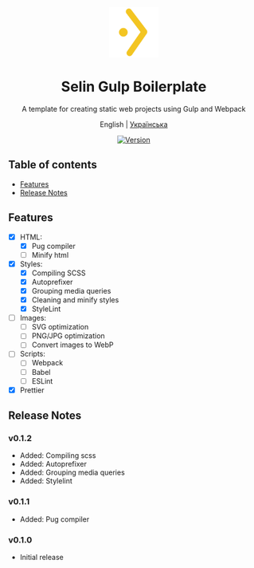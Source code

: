 <div align="center"><img src="./logo.svg" alt="SelinCodes logo" width="100" />

# Selin Gulp Boilerplate

A template for creating static web projects using Gulp and Webpack

English | [Українська](/readme-ua.md)

[![Version](https://img.shields.io/badge/Version-0.1.1-blue.svg)](https://github.com/selincodes/)

</div>

## Table of contents

- [Features](#features)
- [Release Notes](#release-notes)

## Features

- [x] HTML:
  - [x] Pug compiler
  - [ ] Minify html
- [x] Styles:
  - [x] Compiling SCSS
  - [x] Autoprefixer
  - [x] Grouping media queries
  - [x] Cleaning and minify styles
  - [x] StyleLint
- [ ] Images:
  - [ ] SVG optimization
  - [ ] PNG/JPG optimization
  - [ ] Convert images to WebP
- [ ] Scripts:
  - [ ] Webpack
  - [ ] Babel
  - [ ] ESLint
- [x] Prettier

## Release Notes

### v0.1.2

- Added: Compiling scss
- Added: Autoprefixer
- Added: Grouping media queries
- Added: Stylelint

### v0.1.1

- Added: Pug compiler

### v0.1.0

- Initial release
